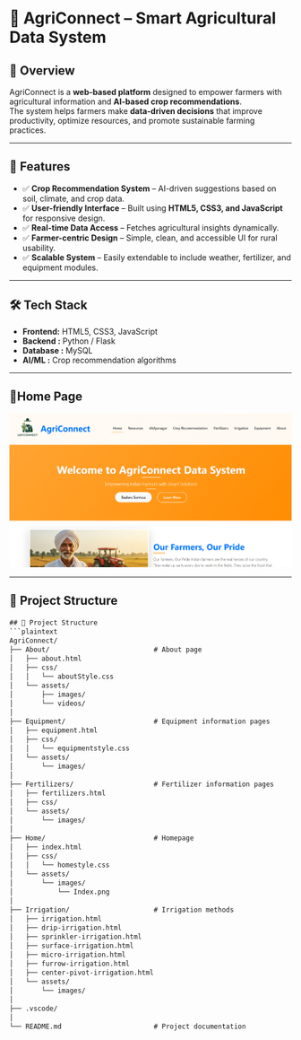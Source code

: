 # 🌱 AgriConnect – Smart Agricultural Data System  

## 📌 Overview  
AgriConnect is a **web-based platform** designed to empower farmers with agricultural information and **AI-based crop recommendations**.  
The system helps farmers make **data-driven decisions** that improve productivity, optimize resources, and promote sustainable farming practices.  

---

## 🚀 Features  
- ✅ **Crop Recommendation System** – AI-driven suggestions based on soil, climate, and crop data.  
- ✅ **User-friendly Interface** – Built using **HTML5, CSS3, and JavaScript** for responsive design.  
- ✅ **Real-time Data Access** – Fetches agricultural insights dynamically.  
- ✅ **Farmer-centric Design** – Simple, clean, and accessible UI for rural usability.  
- ✅ **Scalable System** – Easily extendable to include weather, fertilizer, and equipment modules.  

---

## 🛠️ Tech Stack  
- **Frontend:** HTML5, CSS3, JavaScript  
- **Backend :** Python / Flask  
- **Database :** MySQL  
- **AI/ML :** Crop recommendation algorithms  

---

## 📸Home Page  
<img src="Home/assets/images/Index.png" alt="AgriConnect Home" width="700"/>  

---

## 📂 Project Structure  
```plaintext
## 📂 Project Structure  
```plaintext
AgriConnect/
├── About/                          # About page
│   ├── about.html
│   ├── css/
│   │   └── aboutStyle.css
│   └── assets/
│       ├── images/
│       └── videos/
│
├── Equipment/                      # Equipment information pages
│   ├── equipment.html
│   ├── css/
│   │   └── equipmentstyle.css
│   └── assets/
│       └── images/
│
├── Fertilizers/                    # Fertilizer information pages
│   ├── fertilizers.html
│   ├── css/
│   └── assets/
│       └── images/
│
├── Home/                           # Homepage
│   ├── index.html
│   ├── css/
│   │   └── homestyle.css
│   └── assets/
│       └── images/
│           └── Index.png           
│
├── Irrigation/                     # Irrigation methods
│   ├── irrigation.html
│   ├── drip-irrigation.html
│   ├── sprinkler-irrigation.html
│   ├── surface-irrigation.html
│   ├── micro-irrigation.html
│   ├── furrow-irrigation.html
│   ├── center-pivot-irrigation.html
│   └── assets/
│       └── images/
│
├── .vscode/                        
│
└── README.md                       # Project documentation

